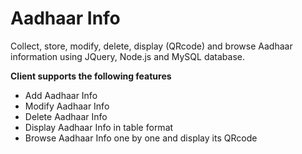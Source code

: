 Aadhaar Info
==============

Collect, store, modify, delete, display (QRcode) and browse Aadhaar information using JQuery, Node.js and MySQL database.

**Client supports the following features**

- Add Aadhaar Info
- Modify Aadhaar Info
- Delete Aadhaar Info
- Display Aadhaar Info in table format
- Browse Aadhaar Info one by one and display its QRcode